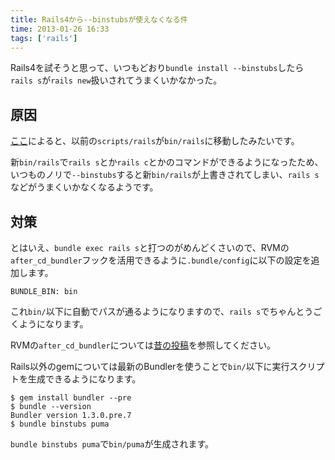 ```yaml
---
title: Rails4から--binstubsが使えなくなる件
time: 2013-01-26 16:33
tags: ['rails']
---
```


Rails4を試そうと思って、いつもどおり`bundle install --binstubs`したら`rails s`が`rails new`扱いされてうまくいかなかった。

## 原因

[ここ](https://github.com/rails/rails/commit/009873aec89a4b843b41accf616b42b7a9917ba8)によると、以前の`scripts/rails`が`bin/rails`に移動したみたいです。

新`bin/rails`で`rails s`とか`rails c`とかのコマンドができるようになったため、いつものノリで`--binstubs`すると新`bin/rails`が上書きされてしまい、`rails s`などがうまくいかなくなるようです。

## 対策

とはいえ、`bundle exec rails s`と打つのがめんどくさいので、RVMの`after_cd_bundler`フックを活用できるように`.bundle/config`に以下の設定を追加します。

```sh:.bundle/config
BUNDLE_BIN: bin
```

これ`bin/`以下に自動でパスが通るようになりますので、`rails s`でちゃんとうごくようになります。

RVMの`after_cd_bundler`については[昔の投稿](http://qiita.com/items/a1fbac19686a8fcd2e34)を参照してください。

Rails以外のgemについては最新のBundlerを使うことで`bin/`以下に実行スクリプトを生成できるようになります。

```
$ gem install bundler --pre
$ bundle --version
Bundler version 1.3.0.pre.7
$ bundle binstubs puma
```

`bundle binstubs puma`で`bin/puma`が生成されます。

